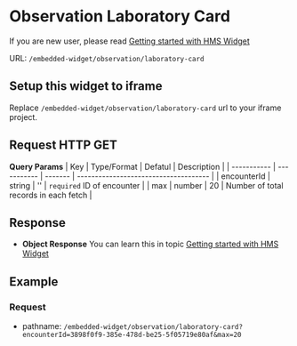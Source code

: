 # Observation Laboratory Card

If you are new user, please read [Getting started with HMS Widget](/embedded-widget?widget=get-started)

URL: `/embedded-widget/observation/laboratory-card`

## Setup this widget to iframe
Replace `/embedded-widget/observation/laboratory-card` url to your iframe project.

## Request HTTP GET
**Query Params**
| Key         | Type/Format | Defatul | Description                           |
| ----------- | ----------- | ------- | ------------------------------------- |
| encounterId | string      | ''      | `required` ID of encounter            |
| max         | number      | 20      | Number of total records in each fetch |

## Response
- **Object Response**
    You can learn this in topic [Getting started with HMS Widget](/embedded-widget?widget=get-started)

## Example

### Request
 - pathname: `/embedded-widget/observation/laboratory-card?encounterId=3898f0f9-385e-478d-be25-5f05719e80af&max=20` 

